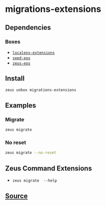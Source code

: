 
migrations-extensions
====================







## Dependencies
### Boxes
* [`localenv-extensions`](localenv-extensions.md)
* [`seed-eos`](seed-eos.md)
* [`zeus-eos`](zeus-eos.md)




## Install
```bash
zeus unbox migrations-extensions
```
## Examples
### Migrate 
```bash
zeus migrate
```
### No reset 
```bash
zeus migrate --no-reset
```

## Zeus Command Extensions
* ```zeus migrate  --help```








## [Source](https://github.com/liquidapps-io/zeus-sdk/tree/master/boxes/groups/core/migrations-extensions)